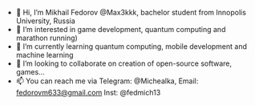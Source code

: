 - 👋 Hi, I’m Mikhail Fedorov @Max3kkk, bachelor student from Innopolis University, Russia
- 👀 I’m interested in game development, quantum computing and marathon running)
- 🌱 I’m currently learning quantum computing, mobile development and machine learning
- 💞️ I’m looking to collaborate on creation of open-source software, games...
- 📫 You can reach me via Telegram: @Michealka, Email: fedorovm633@gmail.com Inst: @fedmich13

<!---
Max3kkk/Max3kkk is a ✨ special ✨ repository because its `README.md` (this file) appears on your GitHub profile.
You can click the Preview link to take a look at your changes.
--->
